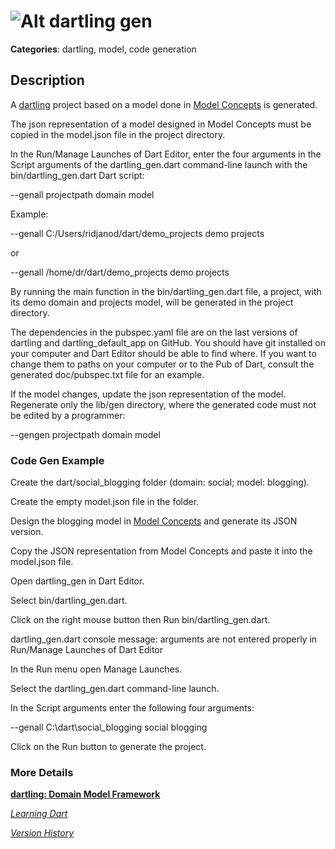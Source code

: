 # ![Alt dartling](https://raw.github.com/dzenanr/dartling/master/resources/dartling.png) **gen**

**Categories**: dartling, model, code generation

## Description

A [dartling](http://pub.dartlang.org/packages/dartling) project based on a model
done in [Model Concepts](https://github.com/dzenanr/model_concepts) is generated.

The json representation of a model designed in Model Concepts must be copied in
the model.json file in the project directory.

In the Run/Manage Launches of Dart Editor, enter the four arguments in the
Script arguments of the dartling_gen.dart command-line launch
with the bin/dartling_gen.dart Dart script:

--genall projectpath domain model

Example:

--genall C:/Users/ridjanod/dart/demo_projects demo projects

or

--genall /home/dr/dart/demo_projects demo projects

By running the main function in the bin/dartling_gen.dart file,
a project, with its demo domain and projects model, 
will be generated in the project directory.

The dependencies in the pubspec.yaml file are on the last versions of
dartling and dartling_default_app on GitHub.
You should have git installed on your computer and Dart Editor should be
able to find where.
If you want to change them to paths on your computer or to the Pub of Dart,
consult the generated doc/pubspec.txt file for an example.

If the model changes, update the json representation of the model.
Regenerate only the lib/gen directory, where the generated code must not be
edited by a programmer:

--gengen projectpath domain model

### Code Gen Example

Create the dart/social_blogging folder (domain: social; model: blogging).

Create the empty model.json file in the folder.

Design the blogging model in 
[Model Concepts](https://github.com/dzenanr/model_concepts) 
and generate its JSON version.

Copy the JSON representation from Model Concepts and 
paste it into the model.json file.

Open dartling_gen in Dart Editor.

Select bin/dartling_gen.dart.

Click on the right mouse button then Run bin/dartling_gen.dart.

dartling_gen.dart console message:
arguments are not entered properly in Run/Manage Launches of Dart Editor

In the Run menu open Manage Launches.

Select the dartling_gen.dart command-line launch.

In the Script arguments enter the following four arguments:

--genall C:\dart\social_blogging social blogging

Click on the Run button to generate the project.

### More Details

[**dartling: Domain Model Framework**](http://goo.gl/Fd08zZ)

[*Learning Dart*](http://www.packtpub.com/learning-dart/book)

[*Version History*](CHANGE_LOG.md)


